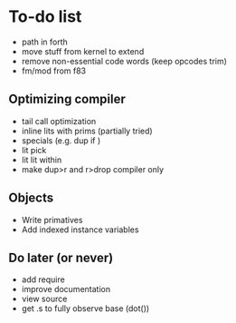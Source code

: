 # To-do list

* path in forth
* move stuff from kernel to extend
* remove non-essential code words (keep opcodes trim)
* fm/mod from f83

## Optimizing compiler

* tail call optimization
* inline lits with prims (partially tried)
* specials (e.g. dup if )
* lit pick
* lit lit within
* make dup>r and r>drop compiler only

## Objects

* Write primatives
* Add indexed instance variables

## Do later (or never)

* add require
* improve documentation
* view source
* get .s to fully observe base (dot())
